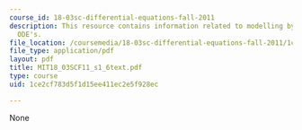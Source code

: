 ```yaml
---
course_id: 18-03sc-differential-equations-fall-2011
description: This resource contains information related to modelling by first linear
  ODE's.
file_location: /coursemedia/18-03sc-differential-equations-fall-2011/1ce2cf783d5f1d15ee411ec2e5f928ec_MIT18_03SCF11_s1_6text.pdf
file_type: application/pdf
layout: pdf
title: MIT18_03SCF11_s1_6text.pdf
type: course
uid: 1ce2cf783d5f1d15ee411ec2e5f928ec

---
```

None
